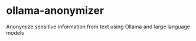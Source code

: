 # ollama-anonymizer
Anonymize sensitive information from text using Ollama and large language models
